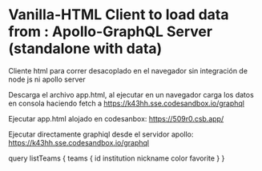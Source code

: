 # Vanilla-HTML Client to load data from : Apollo-GraphQL Server (standalone with data)
Cliente html para correr desacoplado en el navegador sin integración de node js ni apollo server

Descarga el archivo app.html, al ejecutar en un navegador carga los datos en consola haciendo fetch a https://k43hh.sse.codesandbox.io/graphql

Ejecutar app.html alojado en codesanbox: https://509r0.csb.app/

Ejecutar directamente graphiql desde el servidor apollo: https://k43hh.sse.codesandbox.io/graphql
  
query listTeams {
    teams {
      id
      institution
      nickname
      color
      favorite
    }
  }
